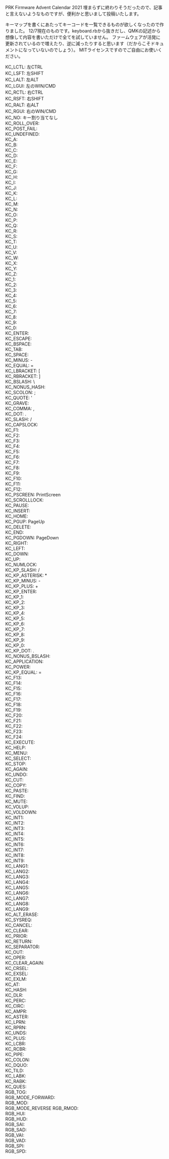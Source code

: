 
PRK Firmware Advent Calendar 2021
埋まらずに終わりそうだったので、記事と言えないようなものですが、便利かと思いまして投稿いたします。

キーマップを書くにあたってキーコードを一覧できるものが欲しくなったので作りました。
12/7現在のものです。keyboard.rbから抜きだし、QMKの記述から想像して内容を書いただけで全てを試していません。
ファームウェアが活発に更新されているので増えたり、逆に減ったりすると思います（だからこそドキュメントになっていないのでしょう）。
MITライセンスですのでご自由にお使いください。

KC_LCTL: 左CTRL  
KC_LSFT: 左SHIFT  
KC_LALT: 左ALT  
KC_LGUI: 左のWIN/CMD  
KC_RCTL: 右CTRL  
KC_RSFT: 右SHIFT  
KC_RALT: 右ALT  
KC_RGUI: 右のWIN/CMD  
KC_NO: キー割り当てなし  
KC_ROLL_OVER:   
KC_POST_FAIL:   
KC_UNDEFINED:   
KC_A:   
KC_B:   
KC_C:   
KC_D:   
KC_E:   
KC_F:   
KC_G:   
KC_H:   
KC_I:   
KC_J:   
KC_K:   
KC_L:   
KC_M:   
KC_N:   
KC_O:   
KC_P:   
KC_Q:   
KC_R:   
KC_S:   
KC_T:   
KC_U:   
KC_V:   
KC_W:   
KC_X:   
KC_Y:   
KC_Z:   
KC_1:   
KC_2:   
KC_3:   
KC_4:   
KC_5:   
KC_6:   
KC_7:   
KC_8:   
KC_9:   
KC_0:   
KC_ENTER:   
KC_ESCAPE:   
KC_BSPACE:   
KC_TAB:   
KC_SPACE:   
KC_MINUS: -  
KC_EQUAL: =  
KC_LBRACKET: [  
KC_RBRACKET: ]  
KC_BSLASH: \  
KC_NONUS_HASH:   
KC_SCOLON: ;  
KC_QUOTE: '  
KC_GRAVE:   
KC_COMMA: ,  
KC_DOT: .  
KC_SLASH: /  
KC_CAPSLOCK:   
KC_F1:   
KC_F2:   
KC_F3:   
KC_F4:   
KC_F5:   
KC_F6:   
KC_F7:   
KC_F8:   
KC_F9:   
KC_F10:   
KC_F11:   
KC_F12:   
KC_PSCREEN: PrintScreen  
KC_SCROLLLOCK:   
KC_PAUSE:   
KC_INSERT:   
KC_HOME:   
KC_PGUP: PageUp  
KC_DELETE:   
KC_END:   
KC_PGDOWN: PageDown  
KC_RIGHT:   
KC_LEFT:   
KC_DOWN:   
KC_UP:   
KC_NUMLOCK:   
KC_KP_SLASH: /  
KC_KP_ASTERISK: *  
KC_KP_MINUS: -  
KC_KP_PLUS: +  
KC_KP_ENTER:   
KC_KP_1:   
KC_KP_2:   
KC_KP_3:   
KC_KP_4:   
KC_KP_5:   
KC_KP_6:   
KC_KP_7:   
KC_KP_8:   
KC_KP_9:   
KC_KP_0:   
KC_KP_DOT: .  
KC_NONUS_BSLASH:   
KC_APPLICATION:   
KC_POWER:   
KC_KP_EQUAL: =  
KC_F13:   
KC_F14:   
KC_F15:   
KC_F16:   
KC_F17:   
KC_F18:   
KC_F19:   
KC_F20:   
KC_F21:   
KC_F22:   
KC_F23:   
KC_F24:   
KC_EXECUTE:   
KC_HELP:   
KC_MENU:   
KC_SELECT:   
KC_STOP:   
KC_AGAIN:   
KC_UNDO:   
KC_CUT:   
KC_COPY:   
KC_PASTE:   
KC_FIND:   
KC_MUTE:   
KC_VOLUP:   
KC_VOLDOWN:   
KC_INT1:   
KC_INT2:   
KC_INT3:   
KC_INT4:   
KC_INT5:   
KC_INT6:   
KC_INT7:   
KC_INT8:   
KC_INT9:   
KC_LANG1:   
KC_LANG2:   
KC_LANG3:   
KC_LANG4:   
KC_LANG5:   
KC_LANG6:   
KC_LANG7:   
KC_LANG8:   
KC_LANG9:   
KC_ALT_ERASE:   
KC_SYSREQ:   
KC_CANCEL:   
KC_CLEAR:   
KC_PRIOR:   
KC_RETURN:   
KC_SEPARATOR:   
KC_OUT:   
KC_OPER:   
KC_CLEAR_AGAIN:   
KC_CRSEL:   
KC_EXSEL:   
KC_EXLM:   
KC_AT:   
KC_HASH:   
KC_DLR:    
KC_PERC:   
KC_CIRC:   
KC_AMPR:    
KC_ASTER:    
KC_LPRN:    
KC_RPRN:   
KC_UNDS:   
KC_PLUS:   
KC_LCBR:   
KC_RCBR:   
KC_PIPE:    
KC_COLON:   
KC_DQUO:   
KC_TILD:   
KC_LABK:   
KC_RABK:   
KC_QUES:   
RGB_TOG:   
RGB_MODE_FORWARD:   
RGB_MOD:   
RGB_MODE_REVERSE
RGB_RMOD:    
RGB_HUI:    
RGB_HUD:   
RGB_SAI:   
RGB_SAD:   
RGB_VAI:   
RGB_VAD:   
RGB_SPI:   
RGB_SPD:   
